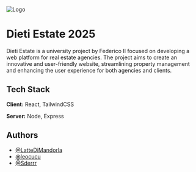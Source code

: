 
![Logo](./main/Client/src/assets/DietiLogo.png)


# Dieti Estate 2025


Dieti Estate is a university project by Federico II focused on developing a web platform for real estate agencies. The project aims to create an innovative and user-friendly website, streamlining property management and enhancing the user experience for both agencies and clients.


## Tech Stack

**Client:** React, TailwindCSS

**Server:** Node, Express


## Authors

- [@LatteDiMandorla](https://github.com/LatteDiMandorla)
- [@leocucu](https://github.com/leocucu)
- [@Sderrr](https://github.com/Sderr12)
